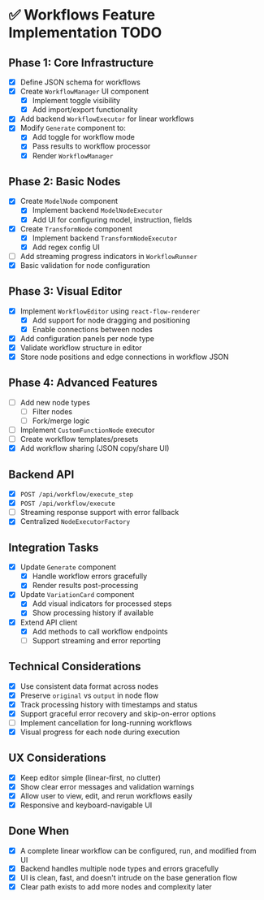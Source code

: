 # ✅ Workflows Feature Implementation TODO

## Phase 1: Core Infrastructure
- [x] Define JSON schema for workflows
- [x] Create `WorkflowManager` UI component
  - [x] Implement toggle visibility
  - [x] Add import/export functionality
- [x] Add backend `WorkflowExecutor` for linear workflows
- [x] Modify `Generate` component to:
  - [x] Add toggle for workflow mode
  - [x] Pass results to workflow processor
  - [x] Render `WorkflowManager`

## Phase 2: Basic Nodes
- [x] Create `ModelNode` component
  - [x] Implement backend `ModelNodeExecutor`
  - [x] Add UI for configuring model, instruction, fields
- [x] Create `TransformNode` component
  - [x] Implement backend `TransformNodeExecutor`
  - [x] Add regex config UI
- [ ] Add streaming progress indicators in `WorkflowRunner`
- [x] Basic validation for node configuration

## Phase 3: Visual Editor
- [x] Implement `WorkflowEditor` using `react-flow-renderer`
  - [x] Add support for node dragging and positioning
  - [x] Enable connections between nodes
- [x] Add configuration panels per node type
- [x] Validate workflow structure in editor
- [x] Store node positions and edge connections in workflow JSON

## Phase 4: Advanced Features
- [ ] Add new node types
  - [ ] Filter nodes
  - [ ] Fork/merge logic
- [ ] Implement `CustomFunctionNode` executor
- [ ] Create workflow templates/presets
- [x] Add workflow sharing (JSON copy/share UI)

## Backend API
- [x] `POST /api/workflow/execute_step`
- [x] `POST /api/workflow/execute`
- [ ] Streaming response support with error fallback
- [x] Centralized `NodeExecutorFactory`

## Integration Tasks
- [x] Update `Generate` component
  - [x] Handle workflow errors gracefully
  - [x] Render results post-processing
- [x] Update `VariationCard` component
  - [x] Add visual indicators for processed steps
  - [x] Show processing history if available
- [x] Extend API client
  - [x] Add methods to call workflow endpoints
  - [ ] Support streaming and error reporting

## Technical Considerations
- [x] Use consistent data format across nodes
- [x] Preserve `original` vs `output` in node flow
- [x] Track processing history with timestamps and status
- [x] Support graceful error recovery and skip-on-error options
- [ ] Implement cancellation for long-running workflows
- [x] Visual progress for each node during execution

## UX Considerations
- [x] Keep editor simple (linear-first, no clutter)
- [x] Show clear error messages and validation warnings
- [x] Allow user to view, edit, and rerun workflows easily
- [x] Responsive and keyboard-navigable UI

## Done When
- [x] A complete linear workflow can be configured, run, and modified from UI
- [x] Backend handles multiple node types and errors gracefully
- [x] UI is clean, fast, and doesn't intrude on the base generation flow
- [x] Clear path exists to add more nodes and complexity later